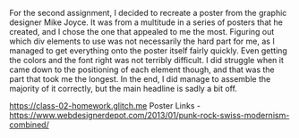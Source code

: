 For the second assignment, I decided to recreate a poster from the graphic designer Mike Joyce. It was from a multitude in a series of posters that he created, and I chose the one that appealed to me the most. Figuring out which div elements to use was not necessarily the hard part for me, as I managed to get everything onto the poster itself fairly quickly. Even getting the colors and the font right was not terribly difficult. I did struggle when it came down to the positioning of each element though, and that was the part that took me the longest. In the end, I did manage to assemble the majority of it correctly, but the main headline is sadly a bit off.

https://class-02-homework.glitch.me
Poster Links -https://www.webdesignerdepot.com/2013/01/punk-rock-swiss-modernism-combined/
